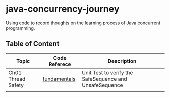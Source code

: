 # java-concurrency-journey

Using code to record thoughts on the learning process of Java concurrent programming.

## Table of Content

| Topic              | Code Referece                                                   | Description                                              |
|--------------------|-----------------------------------------------------------------|----------------------------------------------------------|
| Ch01 Thread Safety | [fundamentals](fundamentals/src/test/java/org/jcj/riskofthread) | Unit  Test to verify the SafeSequence and UnsafeSequence |
|                    |                                                                 |                                                          |

